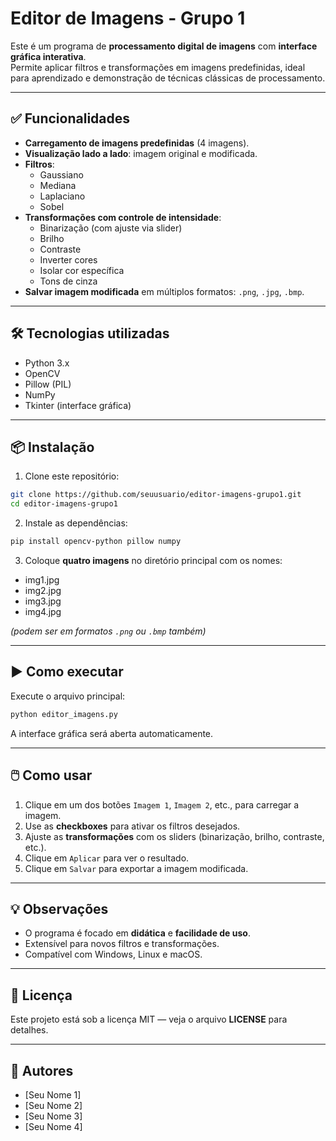 
# **Editor de Imagens - Grupo 1**

Este é um programa de **processamento digital de imagens** com **interface gráfica interativa**.  
Permite aplicar filtros e transformações em imagens predefinidas, ideal para aprendizado e demonstração de técnicas clássicas de processamento.

---

## ✅ **Funcionalidades**

- **Carregamento de imagens predefinidas** (4 imagens).
- **Visualização lado a lado**: imagem original e modificada.
- **Filtros**:  
  - Gaussiano  
  - Mediana  
  - Laplaciano  
  - Sobel  
- **Transformações com controle de intensidade**:  
  - Binarização (com ajuste via slider)  
  - Brilho  
  - Contraste  
  - Inverter cores  
  - Isolar cor específica  
  - Tons de cinza  
- **Salvar imagem modificada** em múltiplos formatos: `.png`, `.jpg`, `.bmp`.

---

## 🛠️ **Tecnologias utilizadas**

- Python 3.x  
- OpenCV  
- Pillow (PIL)  
- NumPy  
- Tkinter (interface gráfica)

---

## 📦 **Instalação**

1. Clone este repositório:

```bash
git clone https://github.com/seuusuario/editor-imagens-grupo1.git
cd editor-imagens-grupo1
```

2. Instale as dependências:

```bash
pip install opencv-python pillow numpy
```

3. Coloque **quatro imagens** no diretório principal com os nomes:  

- img1.jpg  
- img2.jpg  
- img3.jpg  
- img4.jpg  

*(podem ser em formatos `.png` ou `.bmp` também)*

---

## ▶️ **Como executar**

Execute o arquivo principal:  

```bash
python editor_imagens.py
```

A interface gráfica será aberta automaticamente.

---

## 🖱️ **Como usar**

1. Clique em um dos botões `Imagem 1`, `Imagem 2`, etc., para carregar a imagem.  
2. Use as **checkboxes** para ativar os filtros desejados.  
3. Ajuste as **transformações** com os sliders (binarização, brilho, contraste, etc.).  
4. Clique em `Aplicar` para ver o resultado.  
5. Clique em `Salvar` para exportar a imagem modificada.

---

## 💡 **Observações**

- O programa é focado em **didática** e **facilidade de uso**.  
- Extensível para novos filtros e transformações.  
- Compatível com Windows, Linux e macOS.

---

## 📄 **Licença**

Este projeto está sob a licença MIT — veja o arquivo **LICENSE** para detalhes.

---

## 👥 **Autores**

- [Seu Nome 1]  
- [Seu Nome 2]  
- [Seu Nome 3]  
- [Seu Nome 4]

